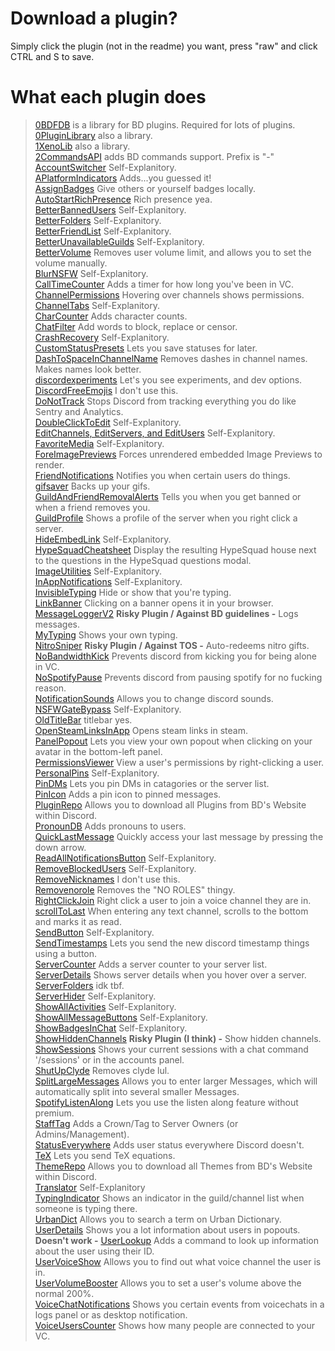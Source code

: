 # Download a plugin?
Simply click the plugin (not in the readme) you want, press "raw" and click CTRL and S to save.

# What each plugin does

> [0BDFDB](/plugins/0BDFDB.plugin.js) is a library for BD plugins. Required for lots of plugins.\
[0PluginLibrary](/plugins/0PluginLibrary.plugin.js) also a library.\
[1XenoLib](/plugins/1XenoLib.plugin.js) also a library.\
[2CommandsAPI](/plugins/2CommandsAPI.plugin.js) adds BD commands support. Prefix is "-"\
[AccountSwitcher]() Self-Explanitory.\
[APlatformIndicators]() Adds...you guessed it!\
[AssignBadges]() Give others or yourself badges locally.\
[AutoStartRichPresence]() Rich presence yea.\
[BetterBannedUsers]() Self-Explanitory.\
[BetterFolders]() Self-Explanitory.\
[BetterFriendList]() Self-Explanitory.\
[BetterUnavailableGuilds]() Self-Explanitory.\
[BetterVolume]() Removes user volume limit, and allows you to set the volume manually.\
[BlurNSFW]() Self-Explanitory.\
[CallTimeCounter]() Adds a timer for how long you've been in VC.\
[ChannelPermissions]() Hovering over channels shows permissions.\
[ChannelTabs]() Self-Explanitory.\
[CharCounter]() Adds character counts.\
[ChatFilter]() Add words to block, replace or censor.\
[CrashRecovery]() Self-Explanitory.\
[CustomStatusPresets]() Lets you save statuses for later.\
[DashToSpaceInChannelName]() Removes dashes in channel names. Makes names look better.\
[discordexperiments]() Let's you see experiments, and dev options.\
[DiscordFreeEmojis]() I don't use this.\
[DoNotTrack]() Stops Discord from tracking everything you do like Sentry and Analytics.\
[DoubleClickToEdit]() Self-Explanitory.\
[EditChannels, EditServers, and EditUsers]() Self-Explanitory.\
[FavoriteMedia]() Self-Explanitory.\
[ForeImagePreviews]() Forces unrendered embedded Image Previews to render. \
[FriendNotifications]() Notifies you when certain users do things.\
[gifsaver]() Backs up your gifs.\
[GuildAndFriendRemovalAlerts]() Tells you when you get banned or when a friend removes you.\
[GuildProfile]() Shows a profile of the server when you right click a server.\
[HideEmbedLink]() Self-Explanitory.\
[HypeSquadCheatsheet]() Display the resulting HypeSquad house next to the questions in the HypeSquad questions modal.\
[ImageUtilities]() Self-Explanitory.\
[InAppNotifications]() Self-Explanitory.\
[InvisibleTyping]() Hide or show that you're typing.\
[LinkBanner]() Clicking on a banner opens it in your browser.\
[MessageLoggerV2]() **Risky Plugin / Against BD guidelines -** Logs messages.\
[MyTyping]() Shows your own typing.\
[NitroSniper]() **Risky Plugin / Against TOS -** Auto-redeems nitro gifts.\
[NoBandwidthKick]() Prevents discord from kicking you for being alone in VC.\
[NoSpotifyPause]() Prevents discord from pausing spotify for no fucking reason.\
[NotificationSounds]() Allows you to change discord sounds.\
[NSFWGateBypass]() Self-Explanitory.\
[OldTitleBar]() titlebar yes.\
[OpenSteamLinksInApp]() Opens steam links in steam.\
[PanelPopout]() Lets you view your own popout when clicking on your avatar in the bottom-left panel.\
[PermissionsViewer]() View a user's permissions by right-clicking a user.\
[PersonalPins]() Self-Explanitory.\
[PinDMs]() Lets you pin DMs in catagories or the server list.\
[PinIcon]() Adds a pin icon to pinned messages.\
[PluginRepo]() Allows you to download all Plugins from BD's Website within Discord.\
[PronounDB]() Adds pronouns to users.\
[QuickLastMessage]() Quickly access your last message by pressing the down arrow.\
[ReadAllNotificationsButton]() Self-Explanitory.\
[RemoveBlockedUsers]() Self-Explanitory.\
[RemoveNicknames]() I don't use this.\
[Removenorole]() Removes the "NO ROLES" thingy.\
[RightClickJoin]() Right click a user to join a voice channel they are in.\
[scrollToLast]() When entering any text channel, scrolls to the bottom and marks it as read.\
[SendButton]() Self-Explanitory.\
[SendTimestamps]() Lets you send the new discord timestamp things using a button.\
[ServerCounter]() Adds a server counter to your server list.\
[ServerDetails]() Shows server details when you hover over a server.\
[ServerFolders]() idk tbf.\
[ServerHider]() Self-Explanitory.\
[ShowAllActivities]() Self-Explanitory.\
[ShowAllMessageButtons]() Self-Explanitory.\
[ShowBadgesInChat]() Self-Explanitory.\
[ShowHiddenChannels]() **Risky Plugin (I think) -** Show hidden channels.\
[ShowSessions]() Shows your current sessions with a chat command '/sessions' or in the accounts panel.\
[ShutUpClyde]() Removes clyde lul.\
[SplitLargeMessages]() Allows you to enter larger Messages, which will automatically split into several smaller Messages.\
[SpotifyListenAlong]() Lets you use the listen along feature without premium.\
[StaffTag]() Adds a Crown/Tag to Server Owners (or Admins/Management).\
[StatusEverywhere]() Adds user status everywhere Discord doesn't.\
[TeX]() Lets you send TeX equations.\
[ThemeRepo]() Allows you to download all Themes from BD's Website within Discord.\
[Translator]() Self-Explanitory\
[TypingIndicator]() Shows an indicator in the guild/channel list when someone is typing there.\
[UrbanDict]() Allows you to search a term on Urban Dictionary.\
[UserDetails]() Shows you a lot information about users in popouts.\
**Doesn't work -** [UserLookup]() Adds a command to look up information about the user using their ID.\
[UserVoiceShow]() Allows you to find out what voice channel the user is in.\
[UserVolumeBooster]() Allows you to set a user's volume above the normal 200%.\
[VoiceChatNotifications]() Shows you certain events from voicechats in a logs panel or as desktop notification.\
[VoiceUsersCounter]() Shows how many people are connected to your VC.
